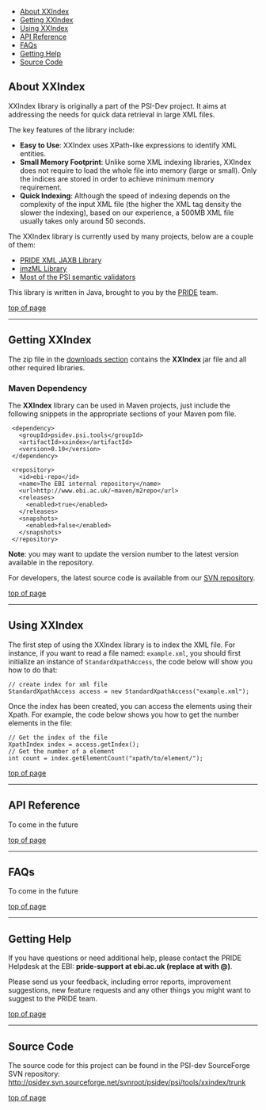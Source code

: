   * [About XXIndex](#About_PXXIndex.md)
  * [Getting XXIndex](#Getting_XXIndex.md)
  * [Using XXIndex](#Using_XXIndex.md)
  * [API Reference](#API_Reference.md)
  * [FAQs](#FAQs.md)
  * [Getting Help](#Getting_Help.md)
  * [Source Code](#Source_Code.md)

## About XXIndex ##
XXIndex library is originally a part of the PSI-Dev project. It aims at addressing the needs for quick data retrieval in large XML files.

The key features of the library include:
  * **Easy to Use**: XXIndex uses XPath-like expressions to identify XML entities.
  * **Small Memory Footprint**: Unlike some XML indexing libraries, XXIndex does not require to load the whole file into memory (large or small). Only the indices are stored in order to achieve minimum memory requirement.
  * **Quick Indexing**: Although the speed of indexing depends on the complexity of the input XML file (the higher the XML tag density the slower the indexing), based on our experience, a 500MB XML file usually takes only around 50 seconds.

The XXIndex library is currently used by many projects, below are a couple of them:
  * [PRIDE XML JAXB Library](PRIDEXMLJAXB.md)
  * [jmzML Library](jmzML.md)
  * [Most of the PSI semantic validators](http://www.psidev.info/index.php?q=node/304)

This library is written in Java, brought to you by the [PRIDE](http://www.ebi.ac.uk/pride/) team.

[top of page](XXIndex.md)

---

## Getting XXIndex ##
The zip file in the [downloads section](http://code.google.com/p/pride-toolsuite/downloads/list) contains the **XXIndex** jar file and all other required libraries.

### Maven Dependency ###
The **XXIndex** library can be used in Maven projects, just include the following snippets in the appropriate sections of your Maven pom file.
```
 <dependency>
   <groupId>psidev.psi.tools</groupId>
   <artifactId>xxindex</artifactId>
   <version>0.10</version>
 </dependency> 
```

```
 <repository>
   <id>ebi-repo</id>
   <name>The EBI internal repository</name>
   <url>http://www.ebi.ac.uk/~maven/m2repo</url>
   <releases>
     <enabled>true</enabled>
   </releases>
   <snapshots>
     <enabled>false</enabled>
   </snapshots>
 </repository>
```

**Note**: you may want to update the version number to the latest version available in the repository.

For developers, the latest source code is available from our [SVN repository](#Source_Code.md).

[top of page](XXIndex.md)

---

## Using XXIndex ##
The first step of using the XXIndex library is to index the XML file. For instance, if you want to read a file named: `example.xml`, you should first initialize an instance of `StandardXpathAccess`, the code below will show you how to do that:
```
// create index for xml file
StandardXpathAccess access = new StandardXpathAccess("example.xml");
```
Once the index has been created, you can access the elements using their Xpath. For example, the code below shows you how to get the number elements in the file:
```
// Get the index of the file
XpathIndex index = access.getIndex();
// Get the number of a element
int count = index.getElementCount("xpath/to/element/");
```

[top of page](XXIndex.md)

---


## API Reference ##
To come in the future

[top of page](XXIndex.md)

---

## FAQs ##
To come in the future

[top of page](XXIndex.md)

---

## Getting Help ##
If you have questions or need additional help, please contact the PRIDE Helpdesk at the EBI: **pride-support at ebi.ac.uk (replace at with @)**.

Please send us your feedback, including error reports, improvement suggestions, new feature requests and any other things you might want to suggest to the PRIDE team.

[top of page](XXIndex.md)

---

## Source Code ##

The source code for this project can be found in the PSI-dev SourceForge SVN repository:
http://psidev.svn.sourceforge.net/svnroot/psidev/psi/tools/xxindex/trunk

[top of page](XXIndex.md)